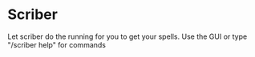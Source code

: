 # Scriber
Let scriber do the running for you to get your spells.
Use the GUI or type "/scriber help" for commands